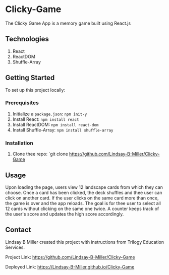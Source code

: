 # Clicky-Game

The Clicky Game App is a memory game built using React.js

## Technologies
1. React
2. ReactDOM
3. Shuffle-Array

## Getting Started
To set up this project locally:

### Prerequisites
1. Initialize a `package.json`: `npm init-y`
2. Install React: `npm install react`
3. Install ReactDOM: `npm install react-dom`
4. Install Shuffle-Array: `npm install shuffle-array`

### Installation
1. Clone thee repo: `git clone https://github.com/Lindsay-B-Miller/Clicky-Game

## Usage
Upon loading the page, users view 12 landscape cards from which they can choose. Once a card has been clicked, the deck shuffles and thee user can click on another card. If the user clicks on the same card more than once, the game is over and the app reloads. The goal is for thee user to select all 12 cards without clicking on the same one twice. A counter keeps track of the user's score and updates the high score accordingly. 

## Contact
Lindsay B Miller created this project with instructions from Trilogy Education Services.

Project Link: https://github.com/Lindsay-B-Miller/Clicky-Game

Deployed Link: https://Lindsay-B-Miller.github.io/Clicky-Game
